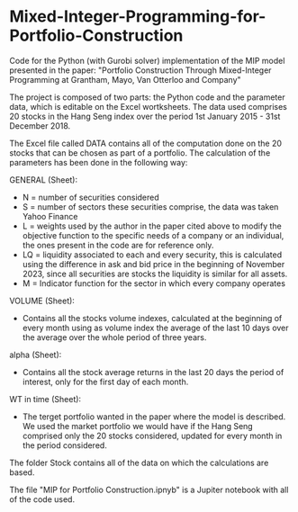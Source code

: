 # Mixed-Integer-Programming-for-Portfolio-Construction
Code for the Python (with Gurobi solver) implementation of the MIP model presented in the paper: "Portfolio Construction Through Mixed-Integer Programming at Grantham, Mayo, Van Otterloo and Company"

The project is composed of two parts: the Python code and the parameter data, which is editable on the Excel wortksheets. The data used comprises 20 stocks in the Hang Seng index over the period 1st January 2015 - 31st December 2018.

The Excel file called DATA contains all of the computation done on the 20 stocks that can be chosen as part of a portfolio. The calculation of the parameters has been done in the following way: 

GENERAL (Sheet):
* N = number of securities considered
* S = number of sectors these securities comprise, the data was taken Yahoo Finance
* L = weights used by the author in the paper cited above to modify the objective function to the specific needs of a company or an individual, the ones present in the code are for reference only.
* LQ = liquidity associated to each and every security, this is calculated using the difference in ask and bid price in the beginning of November 2023, since all securities are stocks the liquidity is similar for all assets.
* M = Indicator function for the sector in which every company operates

VOLUME (Sheet):
- Contains all the stocks volume indexes, calculated at the beginning of every month using as volume index the average of the last 10 days over the average over the whole period of three years. 

alpha (Sheet):
- Contains all the stock average returns in the last 20 days the period of interest, only for the first day of each month.

WT in time (Sheet):
- The terget portfolio wanted in the paper where the model is described. We used the market portfolio we would have if the Hang Seng comprised only the 20 stocks considered, updated for every month in the period considered.

The folder Stock contains all of the data on which the calculations are based. 

The file "MIP for Portfolio Construction.ipnyb" is a Jupiter notebook with all of the code used.
